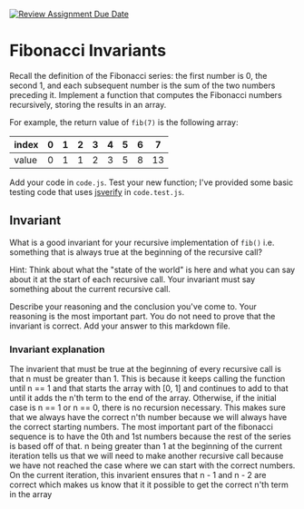 [![Review Assignment Due Date](https://classroom.github.com/assets/deadline-readme-button-24ddc0f5d75046c5622901739e7c5dd533143b0c8e959d652212380cedb1ea36.svg)](https://classroom.github.com/a/rzkZS2Jf)
# Fibonacci Invariants

Recall the definition of the Fibonacci series: the first number is 0, the second
1, and each subsequent number is the sum of the two numbers preceding it.
Implement a function that computes the Fibonacci numbers recursively, storing
the results in an array.

For example, the return value of `fib(7)` is the following array:

| index |  0  |  1  |  2  |  3  |  4  |  5  |  6  |  7  |
| ----- | --- | --- | --- | --- | --- | --- | --- | --- |
| value |  0  |  1  |  1  |  2  |  3  |  5  |  8  |  13 |

Add your code in `code.js`. Test your new function; I've provided some basic
testing code that uses [jsverify](https://jsverify.github.io/) in
`code.test.js`.

## Invariant

What is a good invariant for your recursive implementation of `fib()`
i.e. something that is always true at the beginning of the recursive call?

Hint: Think about what the "state of the world" is here and what you can say
about it at the start of each recursive call. Your invariant must say something
about the current recursive call.

Describe your reasoning and the conclusion you've come to. Your reasoning is the
most important part. You do not need to prove that the invariant is correct. Add
your answer to this markdown file.

### Invariant explanation
The invarient that must be true at the beginning of every recursive call is that n must be greater than 1.
This is because it keeps calling the function until n == 1 and that starts the array with [0, 1] and
continues to add to that until it adds the n'th term to the end of the array. Otherwise, if the initial case
is n == 1 or n == 0, there is no recursion necessary. This makes sure that we always have the correct n'th number because we will always have the correct starting numbers. The most important part of the fibonacci sequence is to have the 0th and 1st numbers because the rest of the series is based off of that. n being greater than 1 at the beginning of the current iteration tells us that we will need to make another recursive call because we have not reached the case where we can start with the correct numbers. On the current iteration, this invarient ensures that n - 1 and n - 2 are correct which makes us know that it it possible to get the correct n'th term in the array






